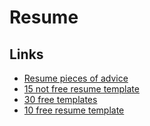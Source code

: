 # Resume

## Links
* [Resume pieces of advice](https://business.tutsplus.com/articles/what-to-include-on-your-personal-resume-website--cms-28052)
* [15 not free resume template](https://business.tutsplus.com/articles/best-html-resume-templates--cms-28115)
* [30 free templates](https://colorlib.com/wp/free-bootstrap-4-website-templates/)
* [10 free resume template](https://uicookies.com/html-online-resume-templates/)
